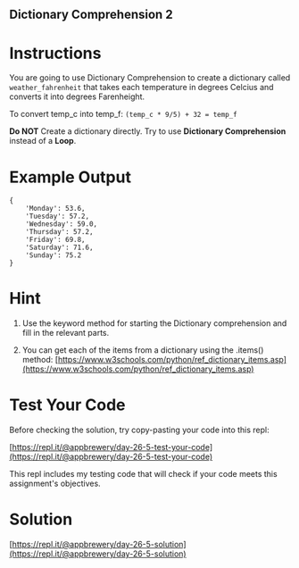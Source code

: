 ## Dictionary Comprehension 2

# Instructions

You are going to use Dictionary Comprehension to create a dictionary called `weather_fahrenheit` that takes each temperature in degrees Celcius and converts it into degrees Farenheight.


To convert temp_c into temp_f: `(temp_c * 9/5) + 32 = temp_f`


**Do NOT** Create a dictionary directly. Try to use **Dictionary Comprehension** instead of a **Loop**.

# Example Output

```
{
    'Monday': 53.6, 
    'Tuesday': 57.2, 
    'Wednesday': 59.0, 
    'Thursday': 57.2, 
    'Friday': 69.8, 
    'Saturday': 71.6, 
    'Sunday': 75.2
}
```

# Hint

1. Use the keyword method for starting the Dictionary comprehension and fill in the relevant parts.

2. You can get each of the items from a dictionary using the .items() method: [https://www.w3schools.com/python/ref_dictionary_items.asp](https://www.w3schools.com/python/ref_dictionary_items.asp)

# Test Your Code

Before checking the solution, try copy-pasting your code into this repl: 

[https://repl.it/@appbrewery/day-26-5-test-your-code](https://repl.it/@appbrewery/day-26-5-test-your-code)

This repl includes my testing code that will check if your code meets this assignment's objectives. 



# Solution

[https://repl.it/@appbrewery/day-26-5-solution](https://repl.it/@appbrewery/day-26-5-solution)
